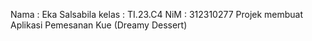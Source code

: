 Nama : Eka Salsabila
kelas : TI.23.C4
NiM : 312310277
Projek membuat Aplikasi Pemesanan Kue (Dreamy Dessert)
